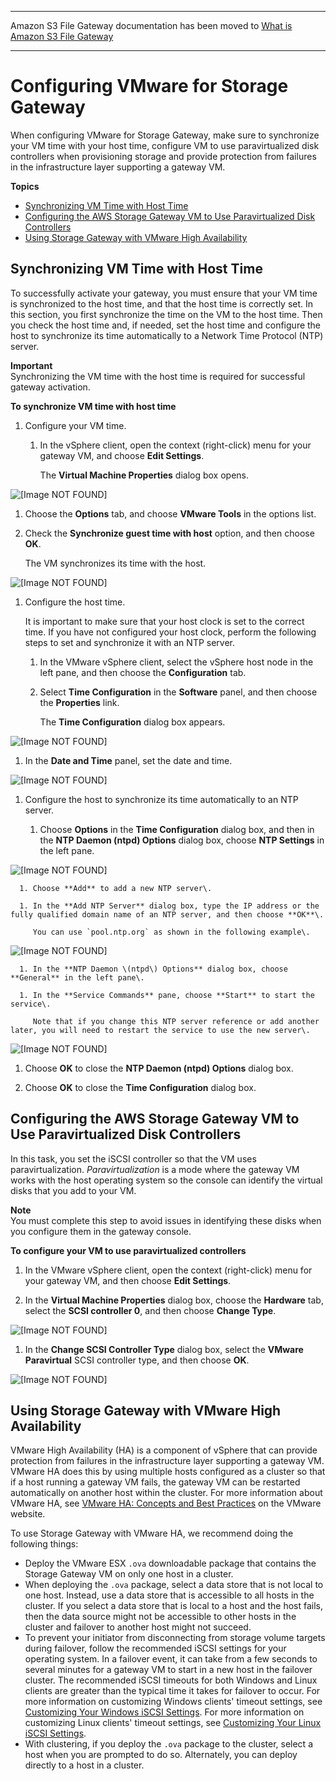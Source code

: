 --------

Amazon S3 File Gateway documentation has been moved to [What is Amazon S3 File Gateway](https://docs.aws.amazon.com/filegateway/latest/files3/WhatIsStorageGateway.html)

--------

# Configuring VMware for Storage Gateway<a name="configure-vmware"></a>

When configuring VMware for Storage Gateway, make sure to synchronize your VM time with your host time, configure VM to use paravirtualized disk controllers when provisioning storage and provide protection from failures in the infrastructure layer supporting a gateway VM\.

**Topics**
+ [Synchronizing VM Time with Host Time](#GettingStartedSyncVMTime-common)
+ [Configuring the AWS Storage Gateway VM to Use Paravirtualized Disk Controllers](#SetParaVirtualization-common)
+ [Using Storage Gateway with VMware High Availability](#UsingWithVMwareHAVmware-common)

## Synchronizing VM Time with Host Time<a name="GettingStartedSyncVMTime-common"></a>

To successfully activate your gateway, you must ensure that your VM time is synchronized to the host time, and that the host time is correctly set\. In this section, you first synchronize the time on the VM to the host time\. Then you check the host time and, if needed, set the host time and configure the host to synchronize its time automatically to a Network Time Protocol \(NTP\) server\. 

**Important**  
Synchronizing the VM time with the host time is required for successful gateway activation\.

**To synchronize VM time with host time**

1. Configure your VM time\.

   1. In the vSphere client, open the context \(right\-click\) menu for your gateway VM, and choose **Edit Settings**\.

      The **Virtual Machine Properties** dialog box opens\.

         
![\[Image NOT FOUND\]](http://docs.aws.amazon.com/storagegateway/latest/userguide/images/GSProvisionStorageforAppliance_11.png)

   1. Choose the **Options** tab, and choose **VMware Tools** in the options list\.

   1. Check the **Synchronize guest time with host** option, and then choose **OK**\.

      The VM synchronizes its time with the host\. 

         
![\[Image NOT FOUND\]](http://docs.aws.amazon.com/storagegateway/latest/userguide/images/GSSyncVMTime15_small.png)

1. Configure the host time\. 

   It is important to make sure that your host clock is set to the correct time\. If you have not configured your host clock, perform the following steps to set and synchronize it with an NTP server\.

   1. In the VMware vSphere client, select the vSphere host node in the left pane, and then choose the **Configuration** tab\.

   1. Select **Time Configuration** in the **Software** panel, and then choose the **Properties** link\. 

      The **Time Configuration** dialog box appears\. 

         
![\[Image NOT FOUND\]](http://docs.aws.amazon.com/storagegateway/latest/userguide/images/GSSettingGatewayTime10_3.png)

   1. In the **Date and Time** panel, set the date and time\.

         
![\[Image NOT FOUND\]](http://docs.aws.amazon.com/storagegateway/latest/userguide/images/GSSettingGatewayTime15_3.png)

   1. Configure the host to synchronize its time automatically to an NTP server\.

      1. Choose **Options** in the **Time Configuration** dialog box, and then in the **NTP Daemon \(ntpd\) Options** dialog box, choose **NTP Settings** in the left pane\.

            
![\[Image NOT FOUND\]](http://docs.aws.amazon.com/storagegateway/latest/userguide/images/GSSettingGatewayTime20_3.png)

      1. Choose **Add** to add a new NTP server\.

      1. In the **Add NTP Server** dialog box, type the IP address or the fully qualified domain name of an NTP server, and then choose **OK**\. 

         You can use `pool.ntp.org` as shown in the following example\.

            
![\[Image NOT FOUND\]](http://docs.aws.amazon.com/storagegateway/latest/userguide/images/GSSettingGatewayTime25_3.png)

      1. In the **NTP Daemon \(ntpd\) Options** dialog box, choose **General** in the left pane\.

      1. In the **Service Commands** pane, choose **Start** to start the service\.

         Note that if you change this NTP server reference or add another later, you will need to restart the service to use the new server\.

            
![\[Image NOT FOUND\]](http://docs.aws.amazon.com/storagegateway/latest/userguide/images/GSSettingGatewayTime30_3.png)

   1. Choose **OK** to close the **NTP Daemon \(ntpd\) Options** dialog box\.

   1. Choose **OK** to close the **Time Configuration** dialog box\.

## Configuring the AWS Storage Gateway VM to Use Paravirtualized Disk Controllers<a name="SetParaVirtualization-common"></a>

In this task, you set the iSCSI controller so that the VM uses paravirtualization\. *Paravirtualization* is a mode where the gateway VM works with the host operating system so the console can identify the virtual disks that you add to your VM\. 

**Note**  
You must complete this step to avoid issues in identifying these disks when you configure them in the gateway console\. 

**To configure your VM to use paravirtualized controllers**

1. In the VMware vSphere client, open the context \(right\-click\) menu for your gateway VM, and then choose **Edit Settings**\.

1. In the **Virtual Machine Properties** dialog box, choose the **Hardware** tab, select the **SCSI controller 0**, and then choose **Change Type**\.

      
![\[Image NOT FOUND\]](http://docs.aws.amazon.com/storagegateway/latest/userguide/images/GSSetiSCSIController_15-small.png)

1. In the **Change SCSI Controller Type** dialog box, select the **VMware Paravirtual** SCSI controller type, and then choose **OK**\.

      
![\[Image NOT FOUND\]](http://docs.aws.amazon.com/storagegateway/latest/userguide/images/GSSetiSCSIController_20.png)

## Using Storage Gateway with VMware High Availability<a name="UsingWithVMwareHAVmware-common"></a>

VMware High Availability \(HA\) is a component of vSphere that can provide protection from failures in the infrastructure layer supporting a gateway VM\. VMware HA does this by using multiple hosts configured as a cluster so that if a host running a gateway VM fails, the gateway VM can be restarted automatically on another host within the cluster\. For more information about VMware HA, see [VMware HA: Concepts and Best Practices](http://www.vmware.com/resources/techresources/402) on the VMware website\.

To use Storage Gateway with VMware HA, we recommend doing the following things:

 
+ Deploy the VMware ESX `.ova` downloadable package that contains the Storage Gateway VM on only one host in a cluster\.
+ When deploying the `.ova` package, select a data store that is not local to one host\. Instead, use a data store that is accessible to all hosts in the cluster\. If you select a data store that is local to a host and the host fails, then the data source might not be accessible to other hosts in the cluster and failover to another host might not succeed\. 
+ To prevent your initiator from disconnecting from storage volume targets during failover, follow the recommended iSCSI settings for your operating system\. In a failover event, it can take from a few seconds to several minutes for a gateway VM to start in a new host in the failover cluster\. The recommended iSCSI timeouts for both Windows and Linux clients are greater than the typical time it takes for failover to occur\. For more information on customizing Windows clients' timeout settings, see [Customizing Your Windows iSCSI Settings](initiator-connection-common.md#CustomizeWindowsiSCSISettings)\. For more information on customizing Linux clients' timeout settings, see [Customizing Your Linux iSCSI Settings](initiator-connection-common.md#CustomizeLinuxiSCSISettings)\.
+ With clustering, if you deploy the `.ova` package to the cluster, select a host when you are prompted to do so\. Alternately, you can deploy directly to a host in a cluster\. 